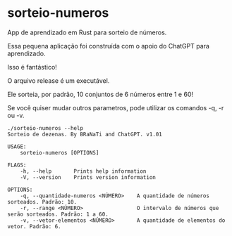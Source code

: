 # sorteio-numeros
App de aprendizado em Rust para sorteio de números.

Essa pequena aplicação foi construída com o apoio do ChatGPT para aprendizado.

Isso é fantástico!

O arquivo release é um executável.

Ele sorteia, por padrão, 10 conjuntos de 6 números entre 1 e 60!

Se você quiser mudar outros parametros, pode utilizar os comandos -q, -r ou -v.

```
./sorteio-numeros --help
Sorteio de dezenas. By BRaNaTi and ChatGPT. v1.01 

USAGE:
    sorteio-numeros [OPTIONS]

FLAGS:
    -h, --help       Prints help information
    -V, --version    Prints version information

OPTIONS:
    -q, --quantidade-numeros <NÚMERO>    A quantidade de números sorteados. Padrão: 10.
    -r, --range <NÚMERO>                 O intervalo de números que serão sorteados. Padrão: 1 a 60.
    -v, --vetor-elementos <NÚMERO>       A quantidade de elementos do vetor. Padrão: 6.
```



